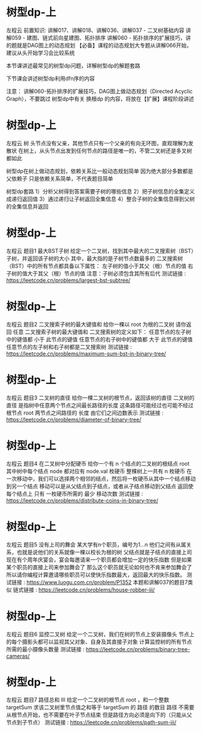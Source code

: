 <!-- Slide number: 1 -->
# 树型dp-上
左程云
前置知识:
讲解017、讲解018、讲解036、讲解037 - 二叉树基础内容
讲解059 - 建图、链式前向星建图、拓扑排序
讲解060 - 拓扑排序的扩展技巧，讲的题就是DAG图上的动态规划
【必备】课程的动态规划大专题从讲解066开始，建议从头开始学习会比较系统

本节课讲述最常见的树型dp问题，详解树型dp的解题套路

下节课会讲述树型dp利用dfn序的内容

注意：
讲解060-拓扑排序的扩展技巧，DAG图上做动态规划（Directed Acyclic Graph），不要跳过
树型dp中有关 换根dp 的内容，将放在【扩展】课程阶段讲述

<!-- Slide number: 2 -->
# 树型dp-上
左程云
树
头节点没有父亲，其他节点只有一个父亲的有向无环图，直观理解为发散状
在树上，从头节点出发到任何节点的路径是唯一的，不管二叉树还是多叉树都如此

树型dp在树上做动态规划，依赖关系比一般动态规划简单
因为绝大部分多数都是父依赖子
只是依赖关系简单，不代表题目简单

树型dp套路
1）分析父树得到答案需要子树的哪些信息
2）把子树信息的全集定义成递归返回值
3）通过递归让子树返回全集信息
4）整合子树的全集信息得到父树的全集信息并返回

<!-- Slide number: 3 -->
# 树型dp-上
左程云
题目1
最大BST子树
给定一个二叉树，找到其中最大的二叉搜索树（BST）子树，并返回该子树的大小
其中，最大指的是子树节点数最多的
二叉搜索树（BST）中的所有节点都具备以下属性：
左子树的值小于其父（根）节点的值
右子树的值大于其父（根）节点的值
注意：子树必须包含其所有后代
测试链接 : https://leetcode.cn/problems/largest-bst-subtree/

<!-- Slide number: 4 -->
# 树型dp-上
左程云
题目2
二叉搜索子树的最大键值和
给你一棵以 root 为根的二叉树
请你返回 任意 二叉搜索子树的最大键值和
二叉搜索树的定义如下：
任意节点的左子树中的键值都 小于 此节点的键值
任意节点的右子树中的键值都 大于 此节点的键值
任意节点的左子树和右子树都是二叉搜索树
测试链接 : https://leetcode.cn/problems/maximum-sum-bst-in-binary-tree/

<!-- Slide number: 5 -->
# 树型dp-上
左程云
题目3
二叉树的直径
给你一棵二叉树的根节点，返回该树的直径
二叉树的 直径 是指树中任意两个节点之间最长路径的长度
这条路径可能经过也可能不经过根节点 root
两节点之间路径的 长度 由它们之间边数表示
测试链接 : https://leetcode.cn/problems/diameter-of-binary-tree/

<!-- Slide number: 6 -->
# 树型dp-上
左程云
题目4
在二叉树中分配硬币
给你一个有 n 个结点的二叉树的根结点 root
其中树中每个结点 node 都对应有 node.val 枚硬币
整棵树上一共有 n 枚硬币
在一次移动中，我们可以选择两个相邻的结点，然后将一枚硬币从其中一个结点移动到另一个结点
移动可以是从父结点到子结点，或者从子结点移动到父结点
返回使每个结点上 只有 一枚硬币所需的 最少 移动次数
测试链接 : https://leetcode.cn/problems/distribute-coins-in-binary-tree/

<!-- Slide number: 7 -->
# 树型dp-上
左程云
题目5
没有上司的舞会
某大学有n个职员，编号为1...n
他们之间有从属关系，也就是说他们的关系就像一棵以校长为根的树
父结点就是子结点的直接上司
现在有个周年庆宴会，宴会每邀请来一个职员都会增加一定的快乐指数
但是如果某个职员的直接上司来参加舞会了
那么这个职员就无论如何也不肯来参加舞会了
所以请你编程计算邀请哪些职员可以使快乐指数最大，返回最大的快乐指数。
测试链接 : https://www.luogu.com.cn/problem/P1352
本题和讲解037的题目7类似
链式链接 : https://leetcode.cn/problems/house-robber-iii/

<!-- Slide number: 8 -->
# 树型dp-上
左程云
题目6
监控二叉树
给定一个二叉树，我们在树的节点上安装摄像头
节点上的每个摄影头都可以监视其父对象、自身及其直接子对象
计算监控树的所有节点所需的最小摄像头数量
测试链接 : https://leetcode.cn/problems/binary-tree-cameras/

<!-- Slide number: 9 -->
# 树型dp-上
左程云
题目7
路径总和 III
给定一个二叉树的根节点 root ，和一个整数 targetSum
求该二叉树里节点值之和等于 targetSum 的 路径 的数目
路径 不需要从根节点开始，也不需要在叶子节点结束
但是路径方向必须是向下的（只能从父节点到子节点）
测试链接 : https://leetcode.cn/problems/path-sum-iii/